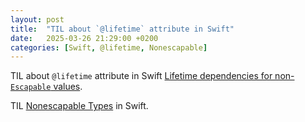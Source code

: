```yaml
---
layout: post
title:  "TIL about `@lifetime` attribute in Swift"
date:   2025-03-26 21:29:00 +0200
categories: [Swift, @lifetime, Nonescapable]
---
```

TIL about `@lifetime` attribute in Swift [Lifetime dependencies for non-`Escapable` values](https://forums.swift.org/t/pitch-2-lifetime-dependencies-for-non-escapable-values/78821).

TIL [Nonescapable Types](https://github.com/swiftlang/swift-evolution/blob/main/proposals/0446-non-escapable.md) in Swift.
